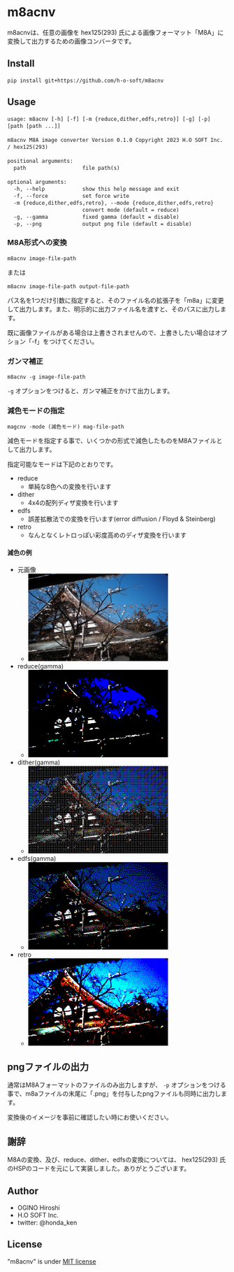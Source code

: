 # m8acnv

m8acnvは、任意の画像を hex125(293) 氏による画像フォーマット「M8A」に変換して出力するための画像コンバータです。

## Install

```
pip install git+https://github.com/h-o-soft/m8acnv
```

## Usage

```
usage: m8acnv [-h] [-f] [-m {reduce,dither,edfs,retro}] [-g] [-p] [path [path ...]]

m8acnv M8A image converter Version 0.1.0 Copyright 2023 H.O SOFT Inc. / hex125(293)

positional arguments:
  path                  file path(s)

optional arguments:
  -h, --help            show this help message and exit
  -f, --force           set force write
  -m {reduce,dither,edfs,retro}, --mode {reduce,dither,edfs,retro}
                        convert mode (default = reduce)
  -g, --gamma           fixed gamma (default = disable)
  -p, --png             output png file (default = disable)
```

### M8A形式への変換

```
m8acnv image-file-path
```

または

```
m8acnv image-file-path output-file-path
```

パス名を1つだけ引数に指定すると、そのファイル名の拡張子を「m8a」に変更して出力します。また、明示的に出力ファイル名を渡すと、そのパスに出力します。

既に画像ファイルがある場合は上書きされませんので、上書きしたい場合はオプション「-f」をつけてください。

### ガンマ補正

```
m8acnv -g image-file-path
```

`-g` オプションをつけると、ガンマ補正をかけて出力します。

### 減色モードの指定

```
magcnv -mode (減色モード) mag-file-path
```

減色モードを指定する事で、いくつかの形式で減色したものをM8Aファイルとして出力します。

指定可能なモードは下記のとおりです。

* reduce
  * 単純な8色への変換を行います
* dither
  * 4x4の配列ディザ変換を行います
* edfs
  * 誤差拡散法での変換を行います(error diffusion / Floyd & Steinberg)
* retro
  * なんとなくレトロっぽい彩度高めのディザ変換を行います

#### 減色の例
* 元画像
  * ![orig](sample/sample_orig.png)
* reduce(gamma)
  * ![reduce](sample/sample_reduce.png)
* dither(gamma)
  * ![dither](sample/sample_dither.png)
* edfs(gamma)
  * ![edfs](sample/sample_edfs.png)
* retro
  * ![retro](sample/sample_retro.png)

## pngファイルの出力

通常はM8Aフォーマットのファイルのみ出力しますが、 `-p` オプションをつける事で、m8aファイルの末尾に「.png」を付与したpngファイルも同時に出力します。

変換後のイメージを事前に確認したい時にお使いください。

## 謝辞

M8Aの変換、及び、reduce、dither、edfsの変換については、 hex125(293) 氏のHSPのコードを元にして実装しました。ありがとうございます。

## Author
* OGINO Hiroshi
* H.O SOFT Inc.
* twitter: @honda_ken

## License
"m8acnv" is under [MIT license](LICENSE)
